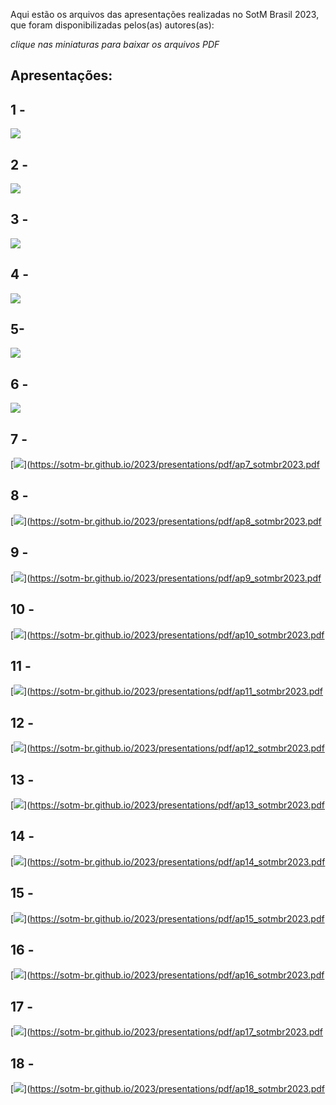 
<!--
---
layout: page-with-toc
title: "Apresentações"
titlecontent: ""
headings: "Anais,1,2,3,4,7,9,10,11,12"
---
-->



<style>
  body {
    counter-reset: poster-submission;
  }
  h2::before {

    font-weight: bold;
  }
  #toc li a {
    padding-top: 4px;
    padding-bottom: 4px;
  }
</style>

Aqui estão os arquivos das apresentações realizadas no SotM Brasil 2023, que foram disponibilizadas pelos(as) autores(as):

*clique nas miniaturas para baixar os arquivos PDF*

## Apresentações:

<h2 id="1">1 - </h2>

[<img src="https://sotm-br.github.io/2023/presentations/thumbnails/1.jpg" style="max-height:300px; max-width:300px;">](https://sotm-br.github.io/2023/presentations/pdf/ap1_sotmbr2023.pdf)

<h2 id="2">2 - </h2>

[<img src="https://sotm-br.github.io/2023/presentations/thumbnails/2.jpg" style="max-height:300px; max-width:300px;">](https://sotm-br.github.io/2023/presentations/pdf/ap2_sotmbr2023.pdf)

<h2 id="3">3 - </h2>

[<img src="https://sotm-br.github.io/2023/presentations/thumbnails/3.jpg" style="max-height:300px; max-width:300px;">](https://sotm-br.github.io/2023/presentations/pdf/ap3_sotmbr2023.pdf)

<h2 id="4">4 - </h2>

[<img src="https://sotm-br.github.io/2023/presentations/thumbnails/4.jpg" style="max-height:300px; max-width:300px;">](https://sotm-br.github.io/2023/presentations/pdf/ap4_sotmbr2023.pdf)

<h2 id="5">5- </h2>

[<img src="https://sotm-br.github.io/2023/presentations/thumbnails/5.jpg" style="max-height:300px; max-width:300px;">](https://sotm-br.github.io/2023/presentations/pdf/ap5_sotmbr2023.pdf)

<h2 id="6">6 - </h2>

[<img src="https://sotm-br.github.io/2023/presentations/thumbnails/6.jpg" style="max-height:300px; max-width:300px;">](https://sotm-br.github.io/2023/presentations/pdf/ap6_sotmbr2023.pdf)

<h2 id="7">7 - </h2>

[<img src="https://sotm-br.github.io/2023/presentations/thumbnails/7.jpg" style="max-height:300px; max-width:300px;">](https://sotm-br.github.io/2023/presentations/pdf/ap7_sotmbr2023.pdf

<h2 id="8">8 - </h2>

[<img src="https://sotm-br.github.io/2023/presentations/thumbnails/8.jpg" style="max-height:300px; max-width:300px;">](https://sotm-br.github.io/2023/presentations/pdf/ap8_sotmbr2023.pdf

<h2 id="9">9 - </h2>

[<img src="https://sotm-br.github.io/2023/presentations/thumbnails/9.jpg" style="max-height:300px; max-width:300px;">](https://sotm-br.github.io/2023/presentations/pdf/ap9_sotmbr2023.pdf

<h2 id="10">10 - </h2>

[<img src="https://sotm-br.github.io/2023/presentations/thumbnails/10.jpg" style="max-height:300px; max-width:300px;">](https://sotm-br.github.io/2023/presentations/pdf/ap10_sotmbr2023.pdf

<h2 id="11">11 - </h2>

[<img src="https://sotm-br.github.io/2023/presentations/thumbnails/11.jpg" style="max-height:300px; max-width:300px;">](https://sotm-br.github.io/2023/presentations/pdf/ap11_sotmbr2023.pdf

<h2 id="12">12 - </h2>

[<img src="https://sotm-br.github.io/2023/presentations/thumbnails/12.jpg" style="max-height:300px; max-width:300px;">](https://sotm-br.github.io/2023/presentations/pdf/ap12_sotmbr2023.pdf

<h2 id="13">13 - </h2>

[<img src="https://sotm-br.github.io/2023/presentations/thumbnails/13.jpg" style="max-height:300px; max-width:300px;">](https://sotm-br.github.io/2023/presentations/pdf/ap13_sotmbr2023.pdf


<h2 id="14">14 - </h2>

[<img src="https://sotm-br.github.io/2023/presentations/thumbnails/14.jpg" style="max-height:300px; max-width:300px;">](https://sotm-br.github.io/2023/presentations/pdf/ap14_sotmbr2023.pdf

<h2 id="15">15 - </h2>

[<img src="https://sotm-br.github.io/2023/presentations/thumbnails/15.jpg" style="max-height:300px; max-width:300px;">](https://sotm-br.github.io/2023/presentations/pdf/ap15_sotmbr2023.pdf

<h2 id="16">16 - </h2>

[<img src="https://sotm-br.github.io/2023/presentations/thumbnails/16.jpg" style="max-height:300px; max-width:300px;">](https://sotm-br.github.io/2023/presentations/pdf/ap16_sotmbr2023.pdf

<h2 id="17">17 - </h2>

[<img src="https://sotm-br.github.io/2023/presentations/thumbnails/17.jpg" style="max-height:300px; max-width:300px;">](https://sotm-br.github.io/2023/presentations/pdf/ap17_sotmbr2023.pdf

<h2 id="18">18 - </h2>

[<img src="https://sotm-br.github.io/2023/presentations/thumbnails/18.jpg" style="max-height:300px; max-width:300px;">](https://sotm-br.github.io/2023/presentations/pdf/ap18_sotmbr2023.pdf





